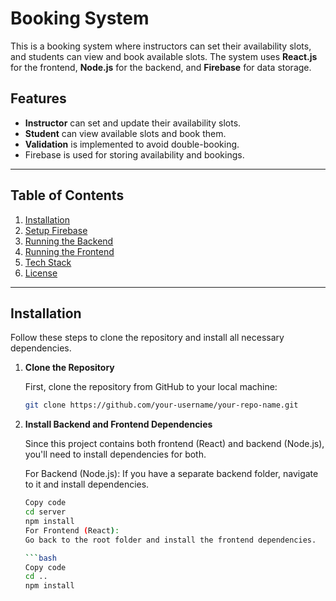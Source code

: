 # Booking System

This is a booking system where instructors can set their availability slots, and students can view and book available slots. The system uses **React.js** for the frontend, **Node.js** for the backend, and **Firebase** for data storage.

## Features
- **Instructor** can set and update their availability slots.
- **Student** can view available slots and book them.
- **Validation** is implemented to avoid double-booking.
- Firebase is used for storing availability and bookings.

---

## Table of Contents
1. [Installation](#installation)
2. [Setup Firebase](#setup-firebase)
3. [Running the Backend](#running-the-backend)
4. [Running the Frontend](#running-the-frontend)
5. [Tech Stack](#tech-stack)
6. [License](#license)

---

## Installation

Follow these steps to clone the repository and install all necessary dependencies.

1. **Clone the Repository**

   First, clone the repository from GitHub to your local machine:

   ```bash
   git clone https://github.com/your-username/your-repo-name.git
   
2. **Install Backend and Frontend Dependencies**

   Since this project contains both frontend (React) and backend (Node.js), you'll need to install dependencies for both.

   For Backend (Node.js):
   If you have a separate backend folder, navigate to it and install dependencies.

   ```bash
   Copy code
   cd server
   npm install
   For Frontend (React):
   Go back to the root folder and install the frontend dependencies.

   ```bash
   Copy code
   cd ..
   npm install